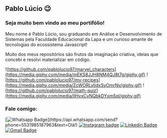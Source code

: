 ## Pablo Lúcio :wink: 

### Seja muito bem vindo ao meu portifólio!

Meu nome é Pablo Lúcio, sou graduando em Análise e Desenvolvimento de Sistemas pela Faculdade Educacional da Lapa e um curioso amante de tecnologias do ecossistema Javascript!

Muito dos meus repositórios são frutos da imaginação criativa, ideias que concebi e resolvi materializar em código.

![https://github.com/pablolucio97/marvel_characters](https://media.giphy.com/media/mEKS8JJH8NM4QJ8t7g/giphy.gif)
![https://github.com/pablolucio97/my-recipes](https://media.giphy.com/media/ZcWORLvIidxSyOmrNv/giphy.gif)
![https://github.com/pablolucio97/math-quiz](https://media.giphy.com/media/llHvxCvNQbkDYxm5ql/giphy.gif)

### Fale comigo:

[![Whatsapp Badge](https://img.shields.io/badge/-Whatsapp-4CA143?style=flat-square&labelColor=4CA143&logo=whatsapp&logoColor=white&link=https://api.whatsapp.com/send?phone=5585992681698&text=Olá!)](https://api.whatsapp.com/send?phone=5531985187963&text=Olá!)
[![Instagram badge](https://img.shields.io/badge/-Instagram-dc5273?style=flat-square&logo=Instagram&logoColor=white&link=https://www.instagram.com/pablolucio19)](https://www.instagram.com/pablolucio19)
[![Linkedin Badge](https://img.shields.io/badge/-LinkedIn-blue?style=flat-square&logo=Linkedin&logoColor=white&link=https://www.linkedin.com/in/pablo-santana-76b521156/)](https://www.linkedin.com/in/pablo-santana-76b521156/)
[![Gmail Badge](https://img.shields.io/badge/-Gmail-c14438?style=flat-square&logo=Gmail&logoColor=white&link=mailto:pablojmde@gmail.com)](mailto:pablojmde@gmail.com)
